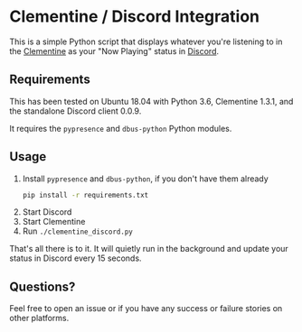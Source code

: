 Clementine / Discord Integration
================================

This is a simple Python script that displays whatever you're listening to in the
[Clementine](https://www.clementine-player.org/) as your "Now Playing" status in 
[Discord](https://discordapp.com/).

Requirements
------------

This has been tested on Ubuntu 18.04 with Python 3.6, Clementine 1.3.1, and the standalone Discord client 0.0.9.

It requires the `pypresence` and `dbus-python` Python modules.

Usage
-----

1. Install `pypresence` and `dbus-python`, if you don't have them already
    ```bash
    pip install -r requirements.txt   
    ```
2. Start Discord
3. Start Clementine
4. Run `./clementine_discord.py`

That's all there is to it.  It will quietly run in the background and update your status in Discord every 15 seconds.

Questions?
----------

Feel free to open an issue or if you have any success or failure stories on other platforms.